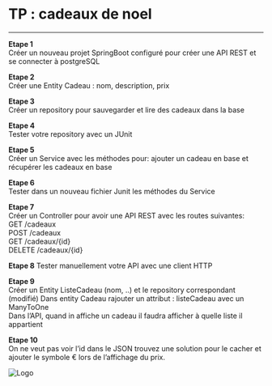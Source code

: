 # TP : cadeaux de noel
--------
__Etape 1__  
Créer un nouveau projet SpringBoot configuré pour créer une API REST
et se connecter à postgreSQL  

__Etape 2__  
Créer une Entity Cadeau : nom, description, prix  

__Etape 3__  
Créer un repository pour sauvegarder et lire des cadeaux dans la base 

__Etape 4__  
Tester votre repository avec un JUnit  

__Etape 5__  
Créer un Service avec les méthodes pour:
ajouter un cadeau en base et récupérer les cadeaux en base  

__Etape 6__  
Tester dans un nouveau fichier Junit
les méthodes du Service  

__Etape 7__  
Créer un Controller pour avoir une API REST
avec les routes suivantes:  
GET /cadeaux  
POST /cadeaux  
GET /cadeaux/{id}  
DELETE /cadeaux/{id}   

__Etape 8__
Tester manuellement votre API avec une client HTTP  

__Etape 9__  
Créer un Entity ListeCadeau (nom, ..)
et le repository correspondant (modifié)
Dans entity Cadeau rajouter un attribut :
listeCadeau avec un ManyToOne  
Dans l’API, quand in affiche un cadeau il faudra
afficher à quelle liste il appartient  

__Etape 10__  
On ne veut pas voir l’id dans le JSON
trouvez une solution pour le cacher et ajouter le symbole
€ lors de l’affichage du prix.  

![Logo](https://scontent-mrs2-2.xx.fbcdn.net/v/t39.30808-6/307853721_1204541663602079_5195064279206190032_n.jpg?_nc_cat=101&ccb=1-7&_nc_sid=783fdb&_nc_ohc=losP2rE1pkYAX9YhDps&_nc_ht=scontent-mrs2-2.xx&oh=00_AfAyEwnDywY3VimF6Z5yFmDDbZlr_KipuX2T1lv28FBxsw&oe=65BE59FE)